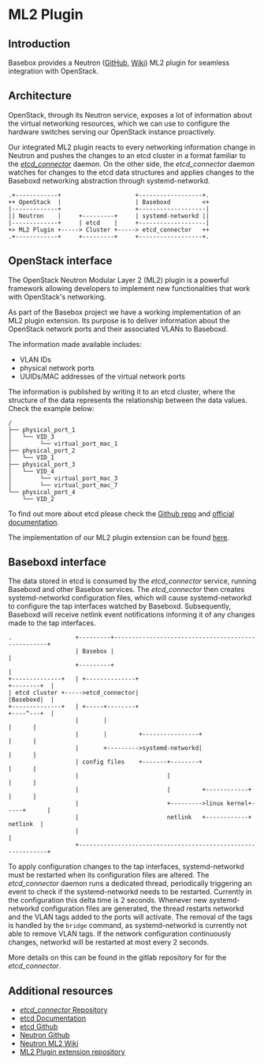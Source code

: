 # ML2 Plugin
## Introduction
Basebox provides a Neutron ([GitHub][neutron_gh], [Wiki][neutron_wiki]) ML2 plugin for seamless integration with OpenStack.

## Architecture
OpenStack, through its Neutron service, exposes a lot of information about the virtual networking resources, which we can use to configure the hardware switches serving our OpenStack instance proactively.

Our integrated ML2 plugin reacts to every networking information change in Neutron and pushes the changes to an etcd cluster in a format familiar to the *[etcd_connector][]* daemon.
On the other side, the *etcd_connector* daemon watches for changes to the etcd data structures and applies changes to the Baseboxd networking abstraction through systemd-networkd.

```text
.+------------+                     +------------------+.
++ OpenStack  |                     | Baseboxd         <+
|-------------+                     +-------------------|
|| Neutron    |     +---------+     | systemd-networkd ||
|-------------+     | etcd    |     +-------------------|
+> ML2 Plugin +-----> Cluster +-----> etcd_connector   ++
.+------------+     +---------+     +------------------+.
```

## OpenStack interface
The OpenStack Neutron Modular Layer 2 (ML2) plugin is a powerful framework allowing developers to implement new functionalities that work with OpenStack's networking.

As part of the Basebox project we have a working implementation of an ML2 plugin extension. Its purpose is to deliver information about the OpenStack network ports and their associated VLANs to Baseboxd.

The information made available includes:
* VLAN IDs
* physical network ports
* UUIDs/MAC addresses of the virtual network ports

The information is published by writing it to an etcd cluster, where the structure of the data represents the relationship between the data values. Check the example below:

```text
/
├── physical_port_1
│   └── VID_3
│        └── virtual_port_mac_1
├── physical_port_2
│   └── VID_1
├── physical_port_3
│   └── VID_4
│        └── virtual_port_mac_3
│        └── virtual_port_mac_7
└── physical_port_4
    └── VID_2
```
To find out more about etcd please check the [Github repo][etcd_gh] and [official documentation][etcd_docs].

The implementation of our ML2 plugin extension can be found [here][ml2].

## Baseboxd interface

The data stored in etcd is consumed by the *etcd_connector* service, running Baseboxd and other Basebox services. The *etcd_connector* then creates systemd-networkd configuration files, which will cause systemd-networkd to configure the tap interfaces watched by Baseboxd. Subsequently, Baseboxd will receive netlink event notifications informing it of any changes made to the tap interfaces.

```text
.                  +---------+---------------------------------------------------+
                   | Basebox |                                                   |
                   +---------+                                                   |
+--------------+   | +--------------+                                +--------+  |
| etcd cluster +----->etcd_connector|                                |Baseboxd|  |
+--------------+   | +-----+--------+                                +----^---+  |
                   |       |                                              |      |
                   |       |         +----------------+                   |      |
                   |       +--------->systemd-networkd|                   |      |
                   | config files    +-------+--------+                   |      |
                   |                         |                            |      |
                   |                         |         +------------+     |      |
                   |                         +--------->linux kernel+-----+      |
                   |                         netlink   +------------+   netlink  |
                   |                                                             |
                   +-------------------------------------------------------------+

```

To apply configuration changes to the tap interfaces, systemd-networkd must be restarted when its configuration files are altered. The *etcd_connector* daemon runs a dedicated thread, periodically triggering an event to check if the systemd-networkd needs to be restarted. Currently in the configuration this delta time is 2 seconds. Whenever new systemd-networkd configuration files are generated, the thread restarts networkd and the VLAN tags added to the ports will activate. The removal of the tags is handled by the `bridge` command, as systemd-networkd is currently not able to remove VLAN tags. If the network configuration continuously changes, networkd will be restarted at most every 2 seconds.

More details on this can be found in the gitlab repository for for the *etcd_connector*.

## Additional resources
* [*etcd_connector* Repository][etcd_connector]
* [etcd Documentation][etcd_docs]
* [etcd Github][etcd_gh]
* [Neutron Github][neutron_gh]
* [Neutron ML2 Wiki][neutron_wiki]
* [ML2 Plugin extension repository][ml2]

[neutron_wiki]: https://wiki.openstack.org/wiki/Neutron/ML2 (Neutron ML2 Wiki)
[neutron_gh]: https://github.com/openstack/neutron (Neutron Github)
[etcd_docs]: https://github.com/coreos/etcd/blob/master/Documentation/docs.md (etcd Documentation)
[etcd_gh]: https://github.com/coreos/etcd (etcd Github)
[etcd_connector]: https://gitlab.bisdn.de/basebox/vlantranslate (*etcd_connector* repository)
[ml2]: https://gitlab.bisdn.de/basebox/car_ml2_mecha_driver (ML2 Plugin Extension Repository)
